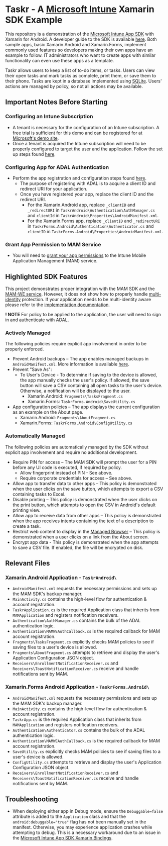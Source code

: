 # Taskr - A [Microsoft Intune](https://www.microsoft.com/en-us/cloud-platform/microsoft-intune) Xamarin SDK Example
This repository is a demonstration of the [Microsoft Intune App SDK](https://docs.microsoft.com/en-us/intune/app-sdk) with Xamarin for Android. A developer guide to the SDK is available [here](https://docs.microsoft.com/en-us/intune/app-sdk-xamarin). Both sample apps, basic Xamarin.Android and Xamarin.Forms, implement commonly used features so developers making their own apps have an example to follow. IT administrators who want to create apps with similar functionality can even use these apps as a template.

Taskr allows users to keep a list of to-do items, or tasks. Users can view their open tasks and mark tasks as complete, print them, or save them to their phone. Tasks are kept in a database implemented using [SQLite](https://docs.microsoft.com/en-us/xamarin/android/data-cloud/data-access/using-sqlite-orm). Users' actions are managed by policy, so not all actions may be available.

## Important Notes Before Starting
### Configuring an Intune Subscription
- A tenant is necessary for the configuration of an Intune subscription. A free trial is sufficient for this demo and can be registered for at [Microsoft's demo site](https://demos.microsoft.com).
- Once a tenant is acquired the Intune subscription will need to be properly configured to target the user and the application. Follow the set up steps found [here](https://docs.microsoft.com/en-us/intune/setup-steps).
### Configuring App for ADAL Authentication
- Perform the app registration and configuration steps found [here](https://github.com/Azure-Samples/active-directory-android#register--configure-your-app). 
  - The purpose of registering with ADAL is to acquire a client ID and redirect URI for your application. 
  - Once you have registered your app, replace the client ID and the redirect URI.
    - For the Xamarin.Android app, replace `_clientID` and `_redirectURI` in `TaskrAndroid\Authentication\AuthManager.cs` and `clientId` in `TaskrAndroid\Properties\AndroidManifest.xml`.
    - For the Xamarin.Forms app, replace `_clientID` and `_redirectURI` in `TaskrForms.Android\Authentication\Authenticator.cs` and `clientID` in `TaskrForms.Android\Properties\AndroidManifest.xml`.
### Grant App Permission to MAM Service
- You will need to [grant your app permissions](https://docs.microsoft.com/en-us/intune/app-sdk-get-started#give-your-app-access-to-the-intune-app-protection-service-optional) to the Intune Mobile Application Management (MAM) service.

## Highlighted SDK Features
This project demonstrates proper integration with the MAM SDK and the [MAM-WE service](https://docs.microsoft.com/en-us/intune/app-sdk-android#app-protection-policy-without-device-enrollment). However, it does not show how to properly handle [multi-identity](https://docs.microsoft.com/en-us/intune/app-sdk-android#multi-identity-optional) protection. If your application needs to be multi-identity aware please refer to the [implementation documentation](https://docs.microsoft.com/en-us/intune/app-sdk-android#enabling-multi-identity).

__! NOTE__ For policy to be applied to the application, the user will need to sign in and authenticate with ADAL. 

### Actively Managed
The following policies require explicit app involvement in order to be properly enforced. 

- Prevent Android backups – The app enables managed backups in `AndroidManifest.xml`. More information is available [here](https://docs.microsoft.com/en-us/intune/app-sdk-android#protecting-backup-data).
- Prevent "Save As": 
  - To User's Device - To determine if saving to the device is allowed, the app manually checks the user's policy. If allowed, the save button will save a CSV containing all open tasks to the user's device. Otherwise, a notification will be displayed to the user.
    - Xamarin.Android: `Fragments\TasksFragment.cs`
    - Xamarin.Forms: `TaskrForms.Android\SaveUtility.cs`
- App configuration policies – The app displays the current configuration as an example on the About page.
    - Xamarin.Android: `Fragments\AboutFragment.cs`
    - Xamarin.Forms: `TaskrForms.Android\ConfigUtility.cs`

### Automatically Managed
The following policies are automatically managed by the SDK without explicit app involvement and require no additional development.

- Require PIN for access – The MAM SDK will prompt the user for a PIN before any UI code is executed, if required by policy.
  - Allow fingerprint instead of PIN - See above.
  - Require corporate credentials for access – See above.
- Allow app to transfer data to other apps – This policy is demonstrated when the user clicks on the save button, which attempts to export a CSV containing tasks to Excel.
- Disable printing – This policy is demonstrated when the user clicks on the print button, which attempts to open the CSV in Android's default printing view.
- Allow app to receive data from other apps – This policy is demonstrated when the app receives intents containing the text of a description to create a task.
- Restrict web content to display in the [Managed Browser](https://docs.microsoft.com/en-us/intune/app-configuration-managed-browser) – This policy is demonstrated when a user clicks on a link from the About screen.
- Encrypt app data - This policy is demonstrated when the app attempts to save a CSV file. If enabled, the file will be encrypted on disk.

## Relevant Files
### Xamarin.Android Application - `TaskrAndroid\`
- `AndroidManifest.xml` requests the necessary permissions and sets up the MAM SDK's backup manager.
- `MainActivity.cs` contains the high-level flow for authentication & account registration.
- `TaskrApplication.cs` is the required Application class that inherits from `MAMApplication` and registers notification receivers.
- `Authentication\AuthManager.cs` contains the bulk of the ADAL authentication logic.
- `Authentication\MAMWEAuthCallback.cs` is the required callback for MAM account registration.
- `Fragments\TasksFragment.cs` explicitly checks MAM policies to see if saving files to a user's device is allowed.
- `Fragments\AboutFragment.cs` attempts to retrieve and display the user's Application Configuration JSON object.
- `Receivers\EnrollmentNotificationReceiver.cs` and `Receivers\ToastNotificationReceiver.cs` receive and handle notifications sent by MAM.

### Xamarin.Forms Android Application - `TaskrForms.Android\`
- `AndroidManifest.xml` requests the necessary permissions and sets up the MAM SDK's backup manager.
- `MainActivity.cs` contains the high-level flow for authentication & account registration.
- `TaskrApp.cs` is the required Application class that inherits from `MAMApplication` and registers notification receivers.
- `Authentication\Authenticator.cs` contains the bulk of the ADAL authentication logic.
- `Authentication\MAMWEAuthCallback.cs` is the required callback for MAM account registration.
- `SaveUtility.cs` explicitly checks MAM policies to see if saving files to a user's device is allowed.
- `ConfigUtility.cs` attempts to retrieve and display the user's Application Configuration JSON object.
- `Receivers\EnrollmentNotificationReceiver.cs` and `Receivers\ToastNotificationReceiver.cs` receive and handle notifications sent by MAM.

## Troubleshooting
- When deploying either app in Debug mode, ensure the `Debuggable=false` attribute is added to the `Application` class and that the `android:debuggable="true"` flag has not been manually set in the manifest. Otherwise, you may experience application crashes while attempting to debug. This is a necessary workaround due to an issue in the [Microsoft Intune App SDK Xamarin Bindings](https://github.com/msintuneappsdk/intune-app-sdk-xamarin).
